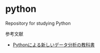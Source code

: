 # python
Repository for studying Python

参考文献
* [Pythonによる新しいデータ分析の教科書](https://www.amazon.co.jp/Python%E3%81%AB%E3%82%88%E3%82%8B%E3%81%82%E3%81%9F%E3%82%89%E3%81%97%E3%81%84%E3%83%87%E3%83%BC%E3%82%BF%E5%88%86%E6%9E%90%E3%81%AE%E6%95%99%E7%A7%91%E6%9B%B8-AI-TECHNOLOGY-%E5%AF%BA%E7%94%B0-%E5%AD%A6/dp/4798158348/ref=sr_1_2?adgrpid=58778961568&gclid=Cj0KCQjwrrXtBRCKARIsAMbU6bE38OgBSPGyNeJm1PEyl5Y0j3gVQHjC7OZkxZqPV5nDsf8lDQZYRe0aAq0oEALw_wcB&hvadid=338517691095&hvdev=c&hvlocphy=1009168&hvnetw=g&hvpos=1t1&hvqmt=b&hvrand=15028277248651833875&hvtargid=aud-759242200006%3Akwd-357368140474&hydadcr=27269_11561182&jp-ad-ap=0&keywords=python%E3%81%AB%E3%82%88%E3%82%8B%E3%83%87%E3%83%BC%E3%82%BF%E5%88%86%E6%9E%90%E5%85%A5%E9%96%80&qid=1571672147&sr=8-2)
